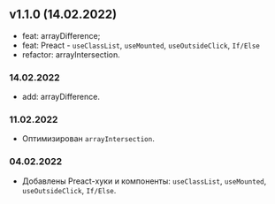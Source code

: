 ## v1.1.0 (14.02.2022)
* feat: arrayDifference;
* feat: Preact - `useClassList`, `useMounted`, `useOutsideClick`, `If/Else`
* refactor: arrayIntersection.

### 14.02.2022
* add: arrayDifference.

### 11.02.2022
* Оптимизирован `arrayIntersection`.

### 04.02.2022
* Добавлены Preact-хуки и компоненты: `useClassList`, `useMounted`,
  `useOutsideClick`, `If/Else`.